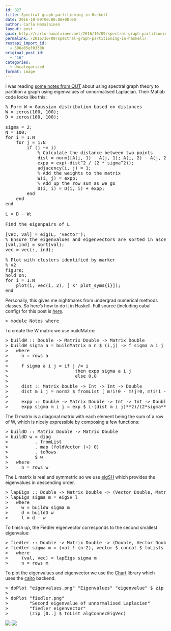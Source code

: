 ```yaml
---
id: 827
title: Spectral graph partitioning in Haskell
date: 2016-10-09T00:00:00+00:00
author: Carlo Hamalainen
layout: post
guid: http://carlo-hamalainen.net/2016/10/09/spectral-graph-partitioning-in-haskell/
permalink: /2016/10/09/spectral-graph-partitioning-in-haskell/
restapi_import_id:
  - 596a05ef0330b
original_post_id:
  - "16"
categories:
  - Uncategorized
format: image
---
```

I was reading [some notes from QUT](https://external-apps.qut.edu.au/futurelearn/resources/mm3/graph/graph-simple.html.utf8) about using spectral graph theory to partition a graph using eigenvalues of unnormalised Laplacian. Their Matlab code looks like this: 

<pre>% Form W = Gaussian distribution based on distances
W = zeros(100, 100);
D = zeros(100, 100);

sigma = 2;
N = 100;
for i = 1:N
    for j = 1:N
        if (j ~= i)
            % Calculate the distance between two points
            dist = norm([A(i, 1) - A(j, 1); A(i, 2) - A(j, 2)]);
            expp = exp(-dist^2 / (2 * sigma^2));
            adjacency(i, j) = 1;
            % Add the weights to the matrix
            W(i, j) = expp;
            % Add up the row sum as we go
            D(i, i) = D(i, i) + expp;
        end
    end
end

L = D - W;

Find the eigenpairs of L

[vec, val] = eig(L, 'vector');
% Ensure the eigenvalues and eigenvectors are sorted in ascending order
[val,ind] = sort(val);
vec = vec(:, ind);

% Plot with clusters identified by marker
% v2
figure;
hold on;
for i = 1:N
    plot(i, vec(i, 2), ['k' plot_syms{i}]);
end
</pre>

Personally, this gives me nightmares from undergrad numerical methods classes. So here’s how to do it in Haskell. Full source (including cabal config) for this post is [here](https://github.com/carlohamalainen/playground/tree/master/haskell/bigdata).

<pre>&gt; module Notes where
</pre>

To create the W matrix we use buildMatrix: 

<pre>&gt; buildW :: Double -&gt; Matrix Double -&gt; Matrix Double
&gt; buildW sigma a = buildMatrix n n $ (i,j) -&gt; f sigma a i j
&gt;   where
&gt;     n = rows a
&gt;
&gt;     f sigma a i j = if j /= i
&gt;                         then expp sigma a i j
&gt;                         else 0.0
&gt;
&gt;     dist :: Matrix Double -&gt; Int -&gt; Int -&gt; Double
&gt;     dist m i j = norm2 $ fromList [ m!i!0 - m!j!0, m!i!1 - m!j!1 ]
&gt;
&gt;     expp :: Double -&gt; Matrix Double -&gt; Int -&gt; Int -&gt; Double
&gt;     expp sigma m i j = exp $ (-(dist m i j)**2)/(2*sigma**2)
</pre>

The D matrix is a diagonal matrix with each element being the sum of a row of W, which is nicely expressible by composing a few functions: 

<pre>&gt; buildD :: Matrix Double -&gt; Matrix Double
&gt; buildD w = diag
&gt;          . fromList
&gt;          . map (foldVector (+) 0)
&gt;          . toRows
&gt;          $ w
&gt;   where
&gt;     n = rows w
</pre>

The L matrix is real and symmetric so we use [eigSH](https://hackage.haskell.org/package/hmatrix-0.16.1.5/docs/Numeric-LinearAlgebra-HMatrix.html#v:eigSH) which provides the eigenvalues in descending order.

<pre>&gt; lapEigs :: Double -&gt; Matrix Double -&gt; (Vector Double, Matrix Double)
&gt; lapEigs sigma m = eigSH l
&gt;   where
&gt;     w = buildW sigma m
&gt;     d = buildD w
&gt;     l = d - w
</pre>

To finish up, the Fiedler eigenvector corresponds to the second smallest eigenvalue: 

<pre>&gt; fiedler :: Double -&gt; Matrix Double -&gt; (Double, Vector Double)
&gt; fiedler sigma m = (val ! (n-2), vector $ concat $ toLists $ vec ¿ [n-2])
&gt;   where
&gt;     (val, vec) = lapEigs sigma m
&gt;     n = rows m
</pre>

To plot the eigenvalues and eigenvector we use the [Chart](https://hackage.haskell.org/package/Chart-1.8/docs/Graphics-Rendering-Chart-Easy.html) library which uses the [cairo](https://en.wikipedia.org/wiki/Cairo_(graphics)) backend.

<pre>&gt; doPlot "eigenvalues.png" "Eigenvalues" "eigenvalue" $ zip [0..] (reverse $ toList val)
&gt;
&gt; doPlot "fiedler.png"
&gt;        "Second eigenvalue of unnormalised Laplacian"
&gt;        "fiedler eigenvector"
&gt;        (zip [0..] $ toList algConnecEigVec)
</pre>

<img src="https://i0.wp.com/raw.githubusercontent.com/carlohamalainen/playground/master/haskell/bigdata/eigenvalues.png?w=600&#038;ssl=1"  data-recalc-dims="1" /> 

<img src="https://i2.wp.com/raw.githubusercontent.com/carlohamalainen/playground/master/haskell/bigdata/fiedler.png?w=600&#038;ssl=1"  data-recalc-dims="1" />